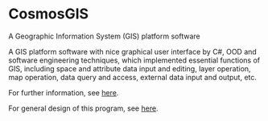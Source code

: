 # CosmosGIS
A Geographic Information System (GIS) platform software

A GIS platform software with nice graphical user interface by C#, OOD and software engineering techniques, which implemented essential functions of GIS, including space and attribute data input and editing, layer operation, map operation, data query and access, external data input and output, etc.

For further information, see [here](https://github.com/zhengyuan-liu/CosmosGIS/blob/master/CosmosGIS%E5%B1%95%E7%A4%BA.pdf).

For general design of this program, see [here](https://github.com/zhengyuan-liu/CosmosGIS/blob/master/CosmosGIS%E6%A6%82%E8%A6%81%E8%AE%BE%E8%AE%A1.pdf).
